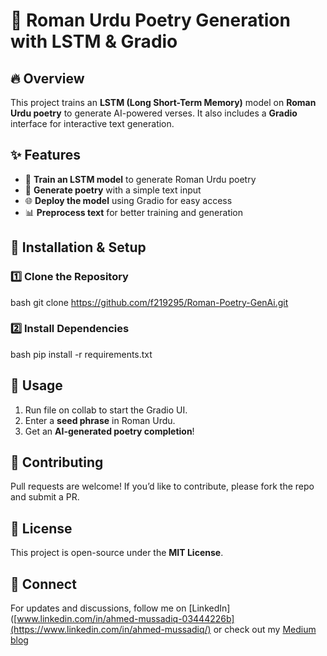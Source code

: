 
# 📜 Roman Urdu Poetry Generation with LSTM & Gradio  

## 🔥 Overview  
This project trains an **LSTM (Long Short-Term Memory)** model on **Roman Urdu poetry** to generate AI-powered verses. It also includes a **Gradio** interface for interactive text generation.  

## ✨ Features  
- 📖 **Train an LSTM model** to generate Roman Urdu poetry  
- 🎤 **Generate poetry** with a simple text input  
- 🌐 **Deploy the model** using Gradio for easy access  
- 📊 **Preprocess text** for better training and generation  

## 📌 Installation & Setup  
### 1️⃣ Clone the Repository  
bash
git clone https://github.com/f219295/Roman-Poetry-GenAi.git

### 2️⃣ Install Dependencies  
bash
pip install -r requirements.txt

## 🚀 Usage  
1. Run file on collab to start the Gradio UI.  
2. Enter a **seed phrase** in Roman Urdu.  
3. Get an **AI-generated poetry completion**!  

## 🤝 Contributing  
Pull requests are welcome! If you’d like to contribute, please fork the repo and submit a PR.  

## 📜 License  
This project is open-source under the **MIT License**.  

## 📢 Connect  
For updates and discussions, follow me on [LinkedIn]([www.linkedin.com/in/ahmed-mussadiq-03444226b](https://www.linkedin.com/in/ahmed-mussadiq/) or check out my [Medium blog](https://medium.com/@mussadiqahmed90/generating-roman-urdu-poetry-with-lstms-47f1c4b7c770)


  
